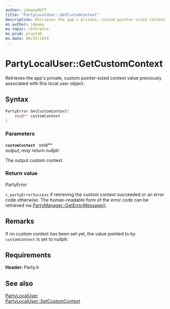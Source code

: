 ```yaml
---
author: jdeweyMSFT
title: "PartyLocalUser::GetCustomContext"
description: Retrieves the app's private, custom pointer-sized context value previously associated with this local user object.
ms.author: jdewey
ms.topic: reference
ms.prod: playfab
ms.date: 09/25/2019
---
```


# PartyLocalUser::GetCustomContext  

Retrieves the app's private, custom pointer-sized context value previously associated with this local user object.  

## Syntax  
  
```cpp
PartyError GetCustomContext(  
    void** customContext  
)  
```  
  
### Parameters  
  
**`customContext`** &nbsp; void**  
*output, may return nullptr*  
  
The output custom context.  
  
  
### Return value  
PartyError
  
```c_partyErrorSuccess``` if retrieving the custom context succeeded or an error code otherwise. The human-readable form of the error code can be retrieved via [PartyManager::GetErrorMessage()](../../PartyManager/methods/partymanager_geterrormessage.md).
  
## Remarks  
  
If no custom context has been set yet, the value pointed to by `customContext` is set to nullptr.
  
## Requirements  
  
**Header:** Party.h
  
## See also  
[PartyLocalUser](../partylocaluser.md)  
[PartyLocalUser::SetCustomContext](partylocaluser_setcustomcontext.md)
  
  
